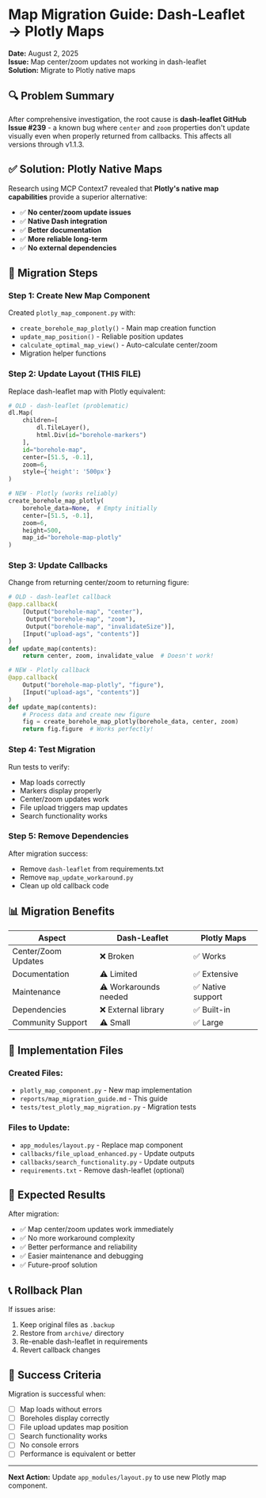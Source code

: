 # Map Migration Guide: Dash-Leaflet → Plotly Maps

**Date:** August 2, 2025  
**Issue:** Map center/zoom updates not working in dash-leaflet  
**Solution:** Migrate to Plotly native maps  

## 🔍 Problem Summary

After comprehensive investigation, the root cause is **dash-leaflet GitHub Issue #239** - a known bug where `center` and `zoom` properties don't update visually even when properly returned from callbacks. This affects all versions through v1.1.3.

## ✅ Solution: Plotly Native Maps

Research using MCP Context7 revealed that **Plotly's native map capabilities** provide a superior alternative:

- ✅ **No center/zoom update issues**
- ✅ **Native Dash integration** 
- ✅ **Better documentation**
- ✅ **More reliable long-term**
- ✅ **No external dependencies**

## 🚀 Migration Steps

### Step 1: Create New Map Component
Created `plotly_map_component.py` with:
- `create_borehole_map_plotly()` - Main map creation function
- `update_map_position()` - Reliable position updates  
- `calculate_optimal_map_view()` - Auto-calculate center/zoom
- Migration helper functions

### Step 2: Update Layout (THIS FILE)
Replace dash-leaflet map with Plotly equivalent:

```python
# OLD - dash-leaflet (problematic)
dl.Map(
    children=[
        dl.TileLayer(),
        html.Div(id="borehole-markers")
    ],
    id="borehole-map",
    center=[51.5, -0.1],
    zoom=6,
    style={'height': '500px'}
)

# NEW - Plotly (works reliably)
create_borehole_map_plotly(
    borehole_data=None,  # Empty initially
    center=[51.5, -0.1],
    zoom=6,
    height=500,
    map_id="borehole-map-plotly"
)
```

### Step 3: Update Callbacks
Change from returning center/zoom to returning figure:

```python
# OLD - dash-leaflet callback
@app.callback(
    [Output("borehole-map", "center"),
     Output("borehole-map", "zoom"),
     Output("borehole-map", "invalidateSize")],
    [Input("upload-ags", "contents")]
)
def update_map(contents):
    return center, zoom, invalidate_value  # Doesn't work!

# NEW - Plotly callback  
@app.callback(
    Output("borehole-map-plotly", "figure"),
    [Input("upload-ags", "contents")]
)
def update_map(contents):
    # Process data and create new figure
    fig = create_borehole_map_plotly(borehole_data, center, zoom)
    return fig.figure  # Works perfectly!
```

### Step 4: Test Migration
Run tests to verify:
- Map loads correctly
- Markers display properly  
- Center/zoom updates work
- File upload triggers map updates
- Search functionality works

### Step 5: Remove Dependencies
After migration success:
- Remove `dash-leaflet` from requirements.txt
- Remove `map_update_workaround.py`
- Clean up old callback code

## 📊 Migration Benefits

| Aspect              | Dash-Leaflet         | Plotly Maps      |
| ------------------- | -------------------- | ---------------- |
| Center/Zoom Updates | ❌ Broken             | ✅ Works          |
| Documentation       | ⚠️ Limited            | ✅ Extensive      |
| Maintenance         | ⚠️ Workarounds needed | ✅ Native support |
| Dependencies        | ❌ External library   | ✅ Built-in       |
| Community Support   | ⚠️ Small              | ✅ Large          |

## 🔧 Implementation Files

### Created Files:
- `plotly_map_component.py` - New map implementation
- `reports/map_migration_guide.md` - This guide
- `tests/test_plotly_map_migration.py` - Migration tests

### Files to Update:
- `app_modules/layout.py` - Replace map component
- `callbacks/file_upload_enhanced.py` - Update outputs
- `callbacks/search_functionality.py` - Update outputs  
- `requirements.txt` - Remove dash-leaflet (optional)

## 🎯 Expected Results

After migration:
- ✅ Map center/zoom updates work immediately
- ✅ No more workaround complexity
- ✅ Better performance and reliability
- ✅ Easier maintenance and debugging
- ✅ Future-proof solution

## 📞 Rollback Plan

If issues arise:
1. Keep original files as `.backup`
2. Restore from `archive/` directory
3. Re-enable dash-leaflet in requirements
4. Revert callback changes

## 🏁 Success Criteria

Migration is successful when:
- [ ] Map loads without errors
- [ ] Boreholes display correctly
- [ ] File upload updates map position
- [ ] Search functionality works
- [ ] No console errors
- [ ] Performance is equivalent or better

---

**Next Action:** Update `app_modules/layout.py` to use new Plotly map component.
